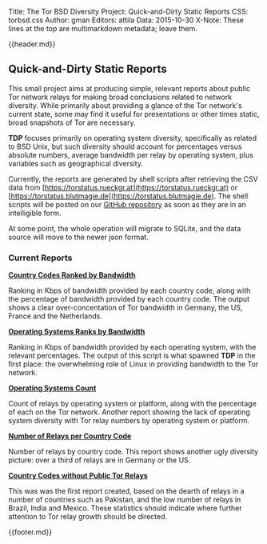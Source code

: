 Title: The Tor BSD Diversity Project: Quick-and-Dirty Static Reports
CSS: torbsd.css
Author: gman
Editors: attila
Data: 2015-10-30
X-Note: These lines at the top are multimarkdown metadata; leave them.


{{header.md}}

## Quick-and-Dirty Static Reports ##

This small project aims at producing simple, relevant reports about public Tor network relays for making broad conclusions related to network diversity. While primarily about providing a glance of the Tor network's current state, some may find it useful for presentations or other times static, broad snapshots of Tor are necessary.

__TDP__ focuses primarily on operating system diversity, specifically as related to BSD Unix, but such diversity should account for percentages versus absolute numbers, average bandwidth per relay by operating system, plus variables such as geographical diversity.

Currently, the reports are generated by shell scripts after retrieving the CSV data from [https://torstatus.rueckgr.at](https://torstatus.rueckgr.at) or [https://torstatus.blutmagie.de](https://torstatus.blutmagie.de). The shell scripts will be posted on our [GitHub repository](https://github.com/torbsd) as soon as they are in an intelligible form.

At some point, the whole operation will migrate to SQLite, and the data source will move to the newer json format.

### Current Reports ###

__[Country Codes Ranked by Bandwidth](bw-rank-cc.txt)__

Ranking in Kbps of bandwidth provided by each country code, along with the percentage of bandwidth provided by each country code. The output shows a clear over-concentation of Tor bandwidth in Germany, the US, France and the Netherlands.

__[Operating Systems Ranks by  Bandwidth](bw-rank-os.txt)__

Ranking in Kbps of bandwidth provided by each operating system, with the relevant percentages. The output of this script is what spawned __TDP__ in the first place: the overwhelming role of Linux in providing bandwidth to the Tor network.

__[Operating Systems Count](os-count.txt)__

Count of relays by operating system or platform, along with the percentage of each on the Tor network. Another report showing the lack of operating system diversity with Tor relay numbers by operating system or platform.

__[Number of Relays per Country Code](relays-by-cc.txt)__

Number of relays by country code. This report shows another ugly diversity picture: over a third of relays are in Germany or the US.

__[Country Codes without Public Tor Relays](tor-less-ccs.txt)__

This was was the first report created, based on the dearth of relays in a number of countries such as Pakistan, and the low number of relays in Brazil, India and Mexico. These statistics should indicate where further attention to Tor relay growth should be directed.

{{footer.md}}
